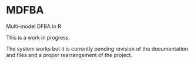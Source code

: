 # MDFBA
Multi-model DFBA in R

This is a work in progress.

The system works but it is currently pending revision of the documentation and files and a proper rearrangement of the project.
